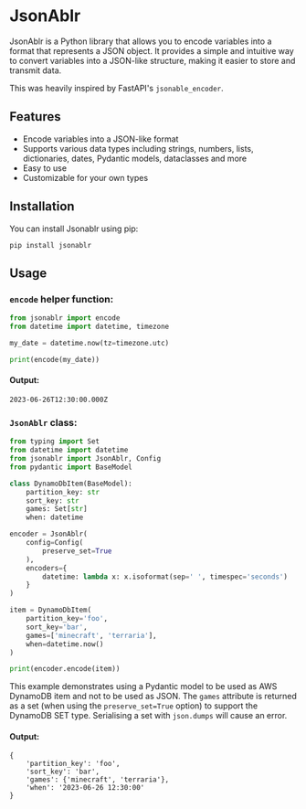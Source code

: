 # JsonAblr

JsonAblr is a Python library that allows you to encode variables into a format that represents a JSON object. It provides a simple and intuitive way to convert variables into a JSON-like structure, making it easier to store and transmit data.

This was heavily inspired by FastAPI's `jsonable_encoder`.

## Features

- Encode variables into a JSON-like format
- Supports various data types including strings, numbers, lists, dictionaries, dates, Pydantic models, dataclasses and more
- Easy to use
- Customizable for your own types

## Installation

You can install Jsonablr using pip:

```shell
pip install jsonablr
```

## Usage

### `encode` helper function:

```python
from jsonablr import encode
from datetime import datetime, timezone

my_date = datetime.now(tz=timezone.utc)

print(encode(my_date))
```

#### Output:

```
2023-06-26T12:30:00.000Z
```

### `JsonAblr` class:

```python
from typing import Set
from datetime import datetime
from jsonablr import JsonAblr, Config
from pydantic import BaseModel

class DynamoDbItem(BaseModel):
    partition_key: str
    sort_key: str
    games: Set[str]
    when: datetime

encoder = JsonAblr(
    config=Config(
        preserve_set=True
    ),
    encoders={
        datetime: lambda x: x.isoformat(sep=' ', timespec='seconds')
    }
)

item = DynamoDbItem(
    partition_key='foo',
    sort_key='bar',
    games=['minecraft', 'terraria'],
    when=datetime.now()
)

print(encoder.encode(item))

```

This example demonstrates using a Pydantic model to be used as AWS DynamoDB item and not to be used as JSON. The `games` attribute is returned as a set (when using the `preserve_set=True` option) to support the DynamoDB SET type.
Serialising a set with `json.dumps` will cause an error.

#### Output:

```
{
    'partition_key': 'foo',
    'sort_key': 'bar',
    'games': {'minecraft', 'terraria'},
    'when': '2023-06-26 12:30:00'
}
```
